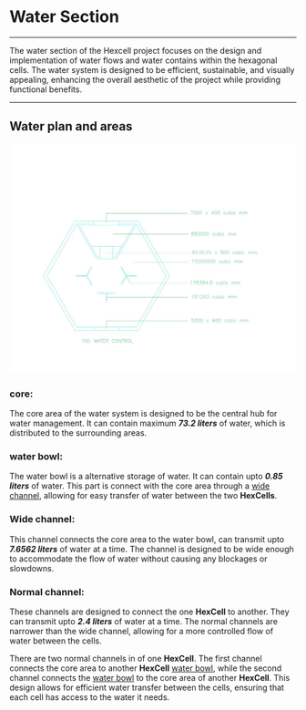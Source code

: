 # Water Section

---

The water section of the Hexcell project focuses on the design and implementation of water flows and water contains within the hexagonal cells. The water system is designed to be efficient, sustainable, and visually appealing, enhancing the overall aesthetic of the project while providing functional benefits.

---

## Water plan and areas

![Water Plan](assets/images/water_plan.jpg)

### core:

The core area of the water system is designed to be the central hub for water management. It can contain maximum **_73.2 liters_** of water, which is distributed to the surrounding areas.

### water bowl:

The water bowl is a alternative storage of water. It can contain upto **_0.85 liters_** of water. This part is connect with the core area through a [wide channel](#wide_channel), allowing for easy transfer of water between the two **HexCells**.

### Wide channel:

This channel connects the core area to the water bowl, can transmit upto **_7.6562 liters_** of water at a time. The channel is designed to be wide enough to accommodate the flow of water without causing any blockages or slowdowns.

### Normal channel:

These channels are designed to connect the one **HexCell** to another. They can transmit upto **_2.4 liters_** of water at a time. The normal channels are narrower than the wide channel, allowing for a more controlled flow of water between the cells.

There are two normal channels in of one **HexCell**. The first channel connects the core area to another **HexCell** [water bowl](#water_bowl), while the second channel connects the [water bowl](#water_bowl) to the core area of another **HexCell**. This design allows for efficient water transfer between the cells, ensuring that each cell has access to the water it needs.
